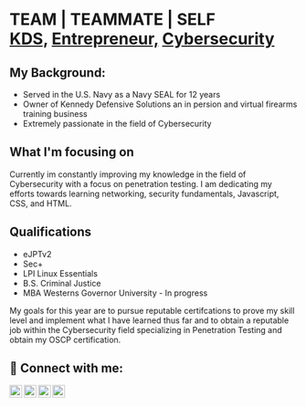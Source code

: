 <h1>TEAM | TEAMMATE | SELF <br/><a href="https://kennedydefensivesolutions.com">KDS,</a> <a href="https://instagram.com/traviskennedy267">Entrepreneur,</a> <a href="https://github.com/traviskennedy267">Cybersecurity</a>

<h2>My Background:</h2>

- Served in the U.S. Navy as a Navy SEAL for 12 years
- Owner of Kennedy Defensive Solutions an in persion and virtual firearms training business
- Extremely passionate in the field of Cybersecurity

<h2>What I'm focusing on</h2>
Currently im constantly improving my knowledge in the field of Cybersecurity with a focus on penetration testing. I am dedicating my efforts towards learning networking, security fundamentals, Javascript, CSS, and HTML.

<h2>Qualifications</h2>

- eJPTv2
- Sec+
- LPI Linux Essentials
- B.S. Criminal Justice
- MBA Westerns Governor University - In progress

My goals for this year are to pursue reputable certifcations to prove my skill level and implement what I have learned thus far and to obtain a reputable job within the Cybersecurity field specializing in Penetration Testing and obtain my OSCP certification.

<h2> 🤳 Connect with me:</h2>

[<img align="left" alt="TravisKennedy | YouTube" width="22px" src="https://cdn.jsdelivr.net/npm/simple-icons@v3/icons/youtube.svg" />][youtube]
[<img align="left" alt="TravisKennedy | Twitter" width="22px" src="https://cdn.jsdelivr.net/npm/simple-icons@v3/icons/twitter.svg" />][twitter]
[<img align="left" alt="TravisKennedy | LinkedIn" width="22px" src="https://cdn.jsdelivr.net/npm/simple-icons@v3/icons/linkedin.svg" />][linkedin][<img align="left" alt="TravisKennedy | Instagram" width="22px" src="https://cdn.jsdelivr.net/npm/simple-icons@v3/icons/instagram.svg" />][instagram]

[twitter]: https://twitter.com/travisk267
[youtube]: https://www.youtube.com/c/kennedydefensivesolutions
[instagram]: https://www.instagram.com/traviskennedy267/
[linkedin]: https://linkedin.com/in/traviskennedy

<!--
**traviskennedy267/traviskennedy267** is a ✨ _special_ ✨ repository because its `README.md` (this file) appears on your GitHub profile.

Here are some ideas to get you started:

- 🔭 I’m currently working on ...
- 🌱 I’m currently learning ...
- 👯 I’m looking to collaborate on ...
- 🤔 I’m looking for help with ...
- 💬 Ask me about ...
- 📫 How to reach me: ...
- 😄 Pronouns: ...
- ⚡ Fun fact: ...
-->
